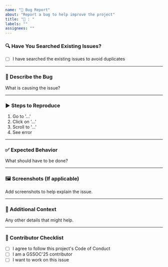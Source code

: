 ```yaml
---
name: "🐛 Bug Report"
about: "Report a bug to help improve the project"
title: "🐛 : "
labels: ""
assignees: ""
---
```


### 🔍 Have You Searched Existing Issues?

- [ ] I have searched the existing issues to avoid duplicates

---

### 🐞 Describe the Bug

What is causing the issue?

---

### ▶️ Steps to Reproduce

1. Go to '...'
2. Click on '...'
3. Scroll to '...'
4. See error

---

### ✅ Expected Behavior

What should have to be done?

---

### 🖼️ Screenshots (If applicable)

Add screenshots to help explain the issue.

---

### 📘 Additional Context

Any other details that might help.

---

### 🙌 Contributor Checklist

- [ ] I agree to follow this project's Code of Conduct
- [ ] I am a GSSOC'25 contributor
- [ ] I want to work on this issue

